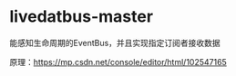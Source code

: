 # livedatbus-master
能感知生命周期的EventBus，并且实现指定订阅者接收数据


原理：https://mp.csdn.net/console/editor/html/102547165
